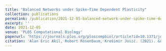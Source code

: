 ```yaml
---
title: "Balanced Networks under Spike–Time Dependent Plasticity"
collection: publications
permalink: /publication/2021-12-05-balanced-network-under-spike-time-dependent-plasticity
excerpt: ''
date: 2021-12-05
venue: 'PLOS Computational Biology'
paperurl: 'https://journals.plos.org/ploscompbiol/article?id=10.1371/journal.pcbi.1008958'
citation: 'Alan Eric Akil, Robert Rosenbaum, Krešimir Josić. (2021). &quot;Balanced Networks under Spike–Time Dependent Plasticity.&quot; <i>PLOS Computational Biology</i>. 17(5).'
---
```

